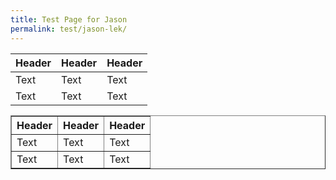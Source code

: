 ```yaml
---
title: Test Page for Jason
permalink: test/jason-lek/
---
```

|Header|Header|Header| 
|-|-|-|
|Text|Text|Text|
|Text|Text|Text|

<table border = 1>
  <tr>
    <th>Header</th>
    <th>Header</th>
    <th>Header</th>
  </tr>
  <tr>
    <td>Text</td>
    <td>Text</td>
    <td>Text</td>
  </tr>
  <tr>
    <td>Text</td>
    <td>Text</td>
    <td>Text</td>
  </tr>
</table>
